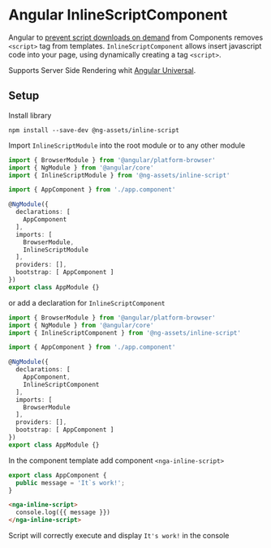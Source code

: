 # Angular InlineScriptComponent

Angular to [prevent script downloads on demand](https://github.com/angular/angular/issues/4903#issuecomment-151073263) from Components removes `<script>` tag from templates. `InlineScriptComponent` allows insert javascript code into your page, using dynamically creating a tag `<script>`.

Supports Server Side Rendering whit [Angular Universal](https://angular.io/guide/universal).

## Setup
Install library
```
npm install --save-dev @ng-assets/inline-script
```
Import `InlineScriptModule` into the root module or to any other module

```typescript
import { BrowserModule } from '@angular/platform-browser'
import { NgModule } from '@angular/core'
import { InlineScriptModule } from '@ng-assets/inline-script'

import { AppComponent } from './app.component'

@NgModule({
  declarations: [
    AppComponent
  ],
  imports: [
    BrowserModule,
    InlineScriptModule
  ],
  providers: [],
  bootstrap: [ AppComponent ]
})
export class AppModule {}
```
or add a declaration for `InlineScriptComponent`
```typescript
import { BrowserModule } from '@angular/platform-browser'
import { NgModule } from '@angular/core'
import { InlineScriptComponent } from '@ng-assets/inline-script'

import { AppComponent } from './app.component'

@NgModule({
  declarations: [
    AppComponent,
    InlineScriptComponent
  ],
  imports: [
    BrowserModule
  ],
  providers: [],
  bootstrap: [ AppComponent ]
})
export class AppModule {}
```
In the component template add component `<nga-inline-script>`
```typescript
export class AppComponent {
  public message = 'It`s work!';
}
```
```html
<nga-inline-script>
  console.log({{ message }})
</nga-inline-script>
```
Script will correctly execute and display `It's work!` in the console

